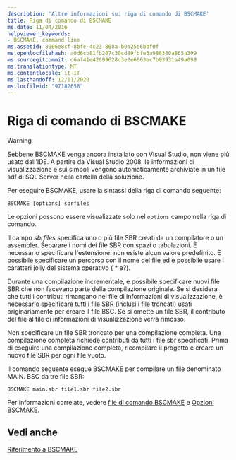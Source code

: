 ```yaml
---
description: 'Altre informazioni su: riga di comando di BSCMAKE'
title: Riga di comando di BSCMAKE
ms.date: 11/04/2016
helpviewer_keywords:
- BSCMAKE, command line
ms.assetid: 8006e8cf-8bfe-4c23-868a-b0a25e6bbf0f
ms.openlocfilehash: a0d6cb81fb207c30cd89fbfe3a988380a865a399
ms.sourcegitcommit: d6af41e42699628c3e2e6063ec7b03931a49a098
ms.translationtype: MT
ms.contentlocale: it-IT
ms.lasthandoff: 12/11/2020
ms.locfileid: "97182658"
---
```

# <a name="bscmake-command-line"></a>Riga di comando di BSCMAKE

> [!WARNING]
> Sebbene BSCMAKE venga ancora installato con Visual Studio, non viene più usato dall'IDE. A partire da Visual Studio 2008, le informazioni di visualizzazione e sui simboli vengono automaticamente archiviate in un file sdf di SQL Server nella cartella della soluzione.

Per eseguire BSCMAKE, usare la sintassi della riga di comando seguente:

```
BSCMAKE [options] sbrfiles
```

Le opzioni possono essere visualizzate solo nel `options` campo nella riga di comando.

Il campo *sbrfiles* specifica uno o più file SBR creati da un compilatore o un assembler. Separare i nomi dei file SBR con spazi o tabulazioni. È necessario specificare l'estensione. non esiste alcun valore predefinito. È possibile specificare un percorso con il nome del file ed è possibile usare i caratteri jolly del sistema operativo ( \* e?).

Durante una compilazione incrementale, è possibile specificare nuovi file SBR che non facevano parte della compilazione originale. Se si desidera che tutti i contributi rimangano nel file di informazioni di visualizzazione, è necessario specificare tutti i file SBR (inclusi i file troncati) usati originariamente per creare il file BSC. Se si omette un file SBR, il contributo del file al file di informazioni di visualizzazione verrà rimosso.

Non specificare un file SBR troncato per una compilazione completa. Una compilazione completa richiede contributi da tutti i file sbr specificati. Prima di eseguire una compilazione completa, ricompilare il progetto e creare un nuovo file SBR per ogni file vuoto.

Il comando seguente esegue BSCMAKE per compilare un file denominato MAIN. BSC da tre file SBR:

```
BSCMAKE main.sbr file1.sbr file2.sbr
```

Per informazioni correlate, vedere [file di comando BSCMAKE](bscmake-command-file-response-file.md) e [Opzioni BSCMAKE](bscmake-options.md).

## <a name="see-also"></a>Vedi anche

[Riferimento a BSCMAKE](bscmake-reference.md)
